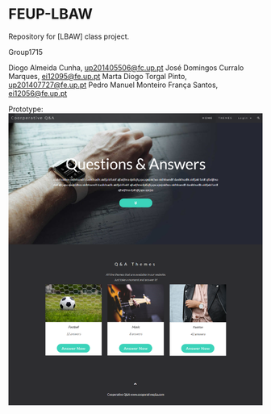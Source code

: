 # FEUP-LBAW
Repository for [LBAW] class project.

Group1715

Diogo Almeida Cunha, up201405506@fc.up.pt
José Domingos Curralo Marques, ei12095@fe.up.pt
Marta Diogo Torgal Pinto, up201407727@fe.up.pt
Pedro Manuel Monteiro França Santos, ei12056@fe.up.pt

Prototype: 
![alt text](https://github.com/pfranca/lbaw15/blob/master/img/mk.png "Website Layout")
